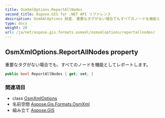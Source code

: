 ```yaml
---
title: OsmXmlOptions.ReportAllNodes
second_title: Aspose.GIS for .NET API リファレンス
description: OsmXmlOptions 財産. 重要なタグがない場合でもすべてのノードを機能としてレポートします
type: docs
weight: 20
url: /ja/net/aspose.gis.formats.osmxml/osmxmloptions/reportallnodes/
---
```

## OsmXmlOptions.ReportAllNodes property

重要なタグがない場合でも、すべてのノードを機能としてレポートします。

```csharp
public bool ReportAllNodes { get; set; }
```

### 関連項目

* class [OsmXmlOptions](../)
* 名前空間 [Aspose.Gis.Formats.OsmXml](../../osmxmloptions/)
* 組み立て [Aspose.GIS](../../../)


